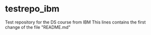 # testrepo_ibm
Test repository for the DS course from IBM
This lines contains the first change of the file "README.md"
